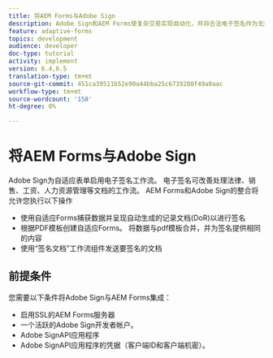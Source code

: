 ```yaml
---
title: 将AEM Forms与Adobe Sign
description: Adobe Sign和AEM Forms使复杂交易实现自动化，并将合法电子签名作为无缝数字体验的一部分。
feature: adaptive-forms
topics: development
audience: developer
doc-type: tutorial
activity: implement
version: 6.4,6.5
translation-type: tm+mt
source-git-commit: 451ca39511b52e90a44bba25c6739280f49a0aac
workflow-type: tm+mt
source-wordcount: '158'
ht-degree: 0%

---
```


# 将AEM Forms与Adobe Sign

Adobe Sign为自适应表单启用电子签名工作流。 电子签名可改善处理法律、销售、工资、人力资源管理等文档的工作流。
AEM Forms和Adobe Sign的整合将允许您执行以下操作

* 使用自适应Forms捕获数据并呈现自动生成的记录文档(DoR)以进行签名
* 根据PDF模板创建自适应Forms。 将数据与pdf模板合并，并为签名提供相同的内容
* 使用“签名文档”工作流组件发送要签名的文档

## 前提条件

您需要以下条件将Adobe Sign与AEM Forms集成：

* 启用SSL的AEM Forms服务器
* 一个活跃的Adobe Sign开发者帐户。
* Adobe SignAPI应用程序
* Adobe SignAPI应用程序的凭据（客户端ID和客户端机密）。


